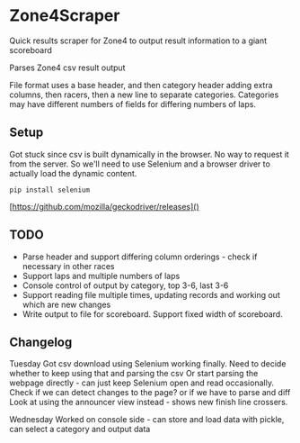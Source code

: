 # Zone4Scraper
Quick results scraper for Zone4 to output result information to a giant scoreboard

Parses Zone4 csv result output

File format uses a base header, and then category header adding extra columns, then racers, then a new line to separate categories. Categories may have different numbers of fields for differing numbers of laps.


## Setup
Got stuck since csv is built dynamically in the browser. No way to request it from the server. So we'll need to use Selenium and a browser driver to actually load the dynamic content.

`pip install selenium`

[https://github.com/mozilla/geckodriver/releases]()

## TODO
* Parse header and support differing column orderings - check if necessary in other races
* Support laps and multiple numbers of laps
* Console control of output by category, top 3-6, last 3-6
* Support reading file multiple times, updating records and working out which are new changes
* Write output to file for scoreboard. Support fixed width of scoreboard.

## Changelog

Tuesday
Got csv download using Selenium working finally.
Need to decide whether to keep using that and parsing the csv
Or start parsing the webpage directly - can just keep Selenium open and read occasionally.
Check if we can detect changes to the page? or if we have to parse and diff
Look at using the announcer view instead - shows new finish line crossers.

Wednesday
Worked on console side - can store and load data with pickle, can select a category and output data
